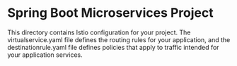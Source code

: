 # Spring Boot Microservices Project

This directory contains Istio configuration for your project. The virtualservice.yaml file defines the routing rules for your application, and the destinationrule.yaml file defines policies that apply to traffic intended for your application services.

